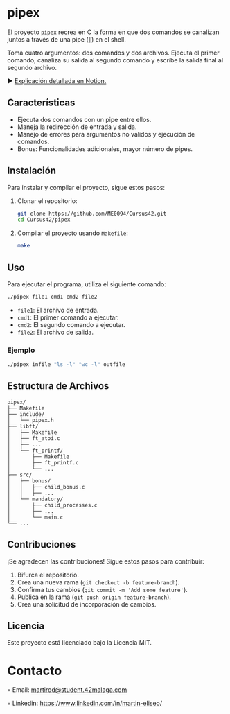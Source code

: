 # pipex
El proyecto `pipex` recrea en C la forma en que dos comandos se canalizan juntos a través de una pipe (`|`) en el shell.

Toma cuatro argumentos: dos comandos y dos archivos. Ejecuta el primer comando, canaliza su salida al segundo comando y escribe la salida final al segundo archivo.

► [Explicación detallada en Notion.](https://www.notion.so/push_swap-88358e73b0244bcb8de473879c5da05a)

## Características

- Ejecuta dos comandos con un pipe entre ellos.
- Maneja la redirección de entrada y salida.
- Manejo de errores para argumentos no válidos y ejecución de comandos.
- Bonus: Funcionalidades adicionales, mayor número de pipes.

## Instalación

Para instalar y compilar el proyecto, sigue estos pasos:

1. Clonar el repositorio:
    ```sh
    git clone https://github.com/ME0094/Cursus42.git
    cd Cursus42/pipex
    ```

2. Compilar el proyecto usando `Makefile`:
    ```sh
    make
    ```

## Uso

Para ejecutar el programa, utiliza el siguiente comando:
```sh
./pipex file1 cmd1 cmd2 file2
```

- `file1`: El archivo de entrada.
- `cmd1`: El primer comando a ejecutar.
- `cmd2`: El segundo comando a ejecutar.
- `file2`: El archivo de salida.

### Ejemplo
```sh
./pipex infile "ls -l" "wc -l" outfile
```

## Estructura de Archivos

```
pipex/
├── Makefile
├── include/
│   └── pipex.h
├── libft/
│   ├── Makefile
│   ├── ft_atoi.c
│   ├── ...
│   └── ft_printf/
│       ├── Makefile
│       ├── ft_printf.c
│       └── ...
├── src/
│   ├── bonus/
│   │   ├── child_bonus.c
│   │   ├── ...
│   └── mandatory/
│       ├── child_processes.c
│       ├── ...
│       └── main.c
└── ...
```

## Contribuciones

¡Se agradecen las contribuciones! Sigue estos pasos para contribuir:

1. Bifurca el repositorio.
2. Crea una nueva rama (`git checkout -b feature-branch`).
3. Confirma tus cambios (`git commit -m 'Add some feature'`).
4. Publica en la rama (`git push origin feature-branch`).
5. Crea una solicitud de incorporación de cambios.

## Licencia

Este proyecto está licenciado bajo la Licencia MIT.

# Contacto 

◦ Email: martirod@student.42malaga.com

◦ Linkedin: https://www.linkedin.com/in/martin-eliseo/
